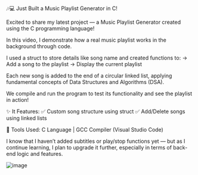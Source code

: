 🎶💻 Just Built a Music Playlist Generator in C!

Excited to share my latest project — a Music Playlist Generator created using the C programming language!

In this video, I demonstrate how a real music playlist works in the background through code.

I used a struct to store details like song name and created functions to:
-> Add a song to the playlist
-> Display the current playlist

Each new song is added to the end of a circular linked list, applying fundamental concepts of Data Structures and Algorithms (DSA).

We compile and run the program to test its functionality and see the playlist in action!

✨ It Features: 
✅ Custom song structure using struct
✅ Add/Delete songs using linked lists

🔧 Tools Used:
C Language | GCC Compiler (Visual Studio Code)

I know that I haven’t added subtitles or play/stop functions yet — but as I continue learning, I plan to upgrade it further, especially in terms of back-end logic and features.

![image](https://github.com/user-attachments/assets/0a2c472d-a627-4dfe-8d9b-475c4cd151b9)
